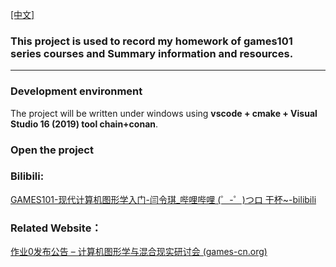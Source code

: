 [[中文]](./readme_CN.md)

### This project is used to record my homework of games101 series courses and Summary information and resources.

---

### Development environment

The project will be written under windows using **vscode + cmake + Visual Studio 16 (2019) tool chain+conan**.

### Open the project



### Bilibili:

[GAMES101-现代计算机图形学入门-闫令琪_哔哩哔哩 (゜-゜)つロ 干杯~-bilibili](https://www.bilibili.com/video/BV1X7411F744?p=2)

### Related Website：

[作业0发布公告 – 计算机图形学与混合现实研讨会 (games-cn.org)](http://games-cn.org/forums/topic/graphics-intro-hw0/)